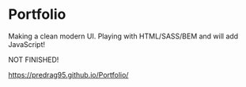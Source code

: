 # Portfolio

Making a clean modern UI. Playing with HTML/SASS/BEM and will add JavaScript!


NOT FINISHED!


https://predrag95.github.io/Portfolio/
